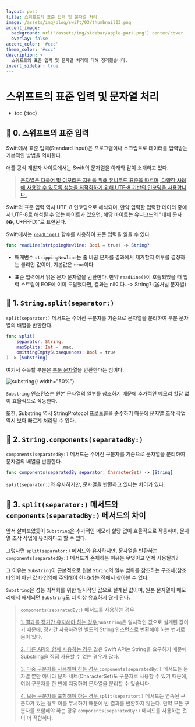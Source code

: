 ```yaml
---
layout: post
title: 스위프트의 표준 입력 및 문자열 처리
image: /assets/img/blog/swift/03/thumbnail03.png
accent_image: 
  background: url('/assets/img/sidebar/apple-park.png') center/cover
  overlay: false
accent_color: '#ccc'
theme_color: '#ccc'
description: >
  스위프트의 표준 입력 및 문자열 처리에 대해 정리했습니다.
invert_sidebar: true
---
```


# 스위프트의 표준 입력 및 문자열 처리

* toc
{:toc}


## 📙 0. 스위프트의 표준 입력

Swift에서 표준 입력(Standard input)은 프로그램이나 스크립트로 데이터를 입력받는 기본적인 방법을 의미한다.

애플 공식 개발자 사이트에서는 Swift의 문자열을 아래와 같이 소개하고 있다.

> [문자열은 다국어 및 이모티콘 지원을 위해 유니코드 표준을 따르며, 다양한 사례에 사용할 수 있도록 성능을 최적화하기 위해 UTF-8 기반의 인코딩을 사용합니다.](https://developer.apple.com/kr/swift/)

Swift의 표준 입력 역시 UTF-8 인코딩으로 해석되며, 만약 입력한 입력한 데이터 중에서 UTF-8로 해석될 수 없는 바이트가 있으면, 해당 바이트는 유니코드의 "대체 문자(�, U+FFFD)"로 표현된다.

Swift에서는 [`readLine()`](https://developer.apple.com/documentation/swift/readline(strippingnewline:)/) 함수를 사용하여 표준 입력을 읽을 수 있다.

```swift
func readLine(strippingNewline: Bool = true) -> String?
```

- 매개변수 `strippingNewline`는 줄 바꿈 문자를 결과에서 제거할지 여부를 결정하는 불리언 값이며, 기본값은 `true`이다.

- 표준 입력에서 읽은 문자 문자열을 반환한다. 만약 `readLine()`이 호출되었을 때 입력 스트림이 EOF에 이미 도달했다면, 결과는 nil이다. -> String? (옵셔널 문자열)



## 📙 1. `String.split(separator:)`

`split(separator:)` 메서드는 주어진 구분자를 기준으로 문자열을 분리하여 부분 문자열의 배열을 반환한다.

```swift
func split(
    separator: String,
    maxSplits: Int = .max,
    omittingEmptySubsequences: Bool = true
) -> [Substring]
```

여기서 주목할 부분은 [부분 문자열](https://developer.apple.com/documentation/swift/substring)을 반환한다는 점이다.

![substring](https://docs.swift.org/swift-book/images/stringSubstring~dark@2x.png){: width="50%"}

`Substring` 인스턴스는 원본 문자열의 일부를 참조하기 때문에 추가적인 메모리 할당 없이 효율적으로 작동한다.

또한, Substring 역시 StringProtocol 프로토콜을 준수하기 때문에 문자열 조작 작업 역시 보다 빠르게 처리될 수 있다.



## 📙 2. `String.components(separatedBy:)`

`components(separatedBy:)` 메서드는 주어진 구분자를 기준으로 문자열을 분리하여 문자열의 배열을 반환한다.

```swift
func components(separatedBy separator: CharacterSet) -> [String]
```

`split(separator:)`와 유사하지만, 문자열을 반환하고 있다는 차이가 있다.



## 📙 3. `split(separator:)` 메서드와 `components(separatedBy:)` 메서드의 차이

앞서 살펴보았듯이 `Substring`은 추가적인 메모리 할당 없이 효율적으로 작동하며, 문자열 조작 작업에 유리하다고 할 수 있다.

그렇다면 `split(separator:)` 메서드와 유사하지만, 문자열을 반환하는 `components(separatedBy:)` 메서드가 존재하는 이유는 무엇이고 언제 사용될까?

그 이유는 `Substring`이 근본적으로 원본 `String`의 일부 범위를 참조하는 구조체(참조 타입이 아닌 값 타입임에 주의해야 한다)라는 점에서 찾아볼 수 있다.

`Substring`은 성능 최적화를 위한 일시적인 값으로 설계된 값이며, 원본 문자열이 메모리에서 해제되면 `Substring`도 더 이상 유효하지 않게 된다.


> `components(separatedBy:)` 메서드를 사용하는 경우
> 
> <u> 1. 결과를 장기간 유지해야 하는 경우 </u>
> `Substring`은 일시적인 값으로 설계된 값이기 때문에, 장기간 사용하려면 별도의 String 인스턴스로 변환해야 하는 번거로움이 있다.
>
> <u> 2. 다른 API와 함께 사용하는 경우 </u>
> 많은 Swift API는 String을 요구하기 때문에 Substring을 직접 사용할 수 없는 경우가 많다.
>
> <u> 3. 다중 구분자를 사용해야 하는 경우 </u>
> `components(separatedBy:)` 메서드는 문자열 뿐만 아니라 문자 세트(CharacterSet)도 구분자로 사용할 수 있기 때문에, 여러 구분자를 한 번에 지정하여 문자열을 분리할 수 있습니다.
>
> <u> 4. 모든 구분자를 포함해야 하는 경우 </u>
> `split(separator:)` 메서드는 연속된 구분자가 있는 경우 이를 무시하기 때문에 빈 결과를 반환하지 않는다. 만약 모든 구분자를 포함해야 하는 경우 `components(separatedBy:)` 메서드를 사용하는 것이 더 적합하다.
